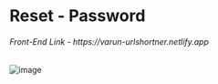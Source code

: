 <h1> Reset - Password </h1>

<h6>Front-End Link - https://varun-urlshortner.netlify.app</h6>

![image](https://github.com/VARUNKUMAR2020/UrlShortner-FrontEnd/assets/111338202/4c534184-9248-4286-a86f-64fec4a9c74a)



